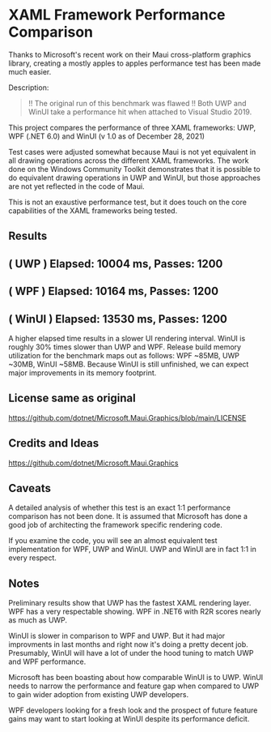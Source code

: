 # XAML Framework Performance Comparison

Thanks to Microsoft's recent work on their Maui cross-platform graphics library, creating a mostly apples to apples performance test has been made much easier.

Description: 

> !! The original run of this benchmark was flawed !!  Both UWP and WinUI take a performance hit when attached to Visual Studio 2019.

This project compares the performance of three XAML frameworks: UWP, WPF (.NET 6.0) and WinUI (v 1.0 as of December 28, 2021)

Test cases were adjusted somewhat because Maui is not yet equivalent in all drawing operations across the different XAML frameworks.  The work done on the Windows Community Toolkit demonstrates that it is possible to do equivalent drawing operations in UWP and WinUI, but those approaches are not yet reflected in the code of Maui.

This is not an exaustive performance test, but it does touch on the core capabilities of the XAML frameworks being tested.

## Results

## (  UWP  ) Elapsed: 10004 ms, Passes: 1200
## (  WPF  ) Elapsed: 10164 ms, Passes: 1200
## ( WinUI ) Elapsed: 13530 ms, Passes: 1200

A higher elapsed time results in a slower UI rendering interval.  WinUI is roughly 30% times slower than UWP and WPF.  Release build memory utilization for the benchmark maps out as follows: WPF ~85MB, UWP ~30MB, WinUI ~58MB.  Because WinUI is still unfinished, we can expect major improvements in its memory footprint.

## License same as original

https://github.com/dotnet/Microsoft.Maui.Graphics/blob/main/LICENSE

## Credits and Ideas

https://github.com/dotnet/Microsoft.Maui.Graphics

## Caveats

A detailed analysis of whether this test is an exact 1:1 performance comparison has not been done.  It is assumed that Microsoft has done a good job of architecting the framework specific rendering code.

If you examine the code, you will see an almost equivalent test implementation for WPF, UWP and WinUI.  UWP and WinUI are in fact 1:1 in every respect.

## Notes

Preliminary results show that UWP has the fastest XAML rendering layer.  WPF has a very respectable showing. WPF in .NET6 with R2R scores nearly as much as UWP.

WinUI is slower in comparison to WPF and UWP. But it had major improvments in last months and right now it's doing a pretty decent job.  Presumably, WinUI will have a lot of under the hood tuning to match UWP and WPF performance.

Microsoft has been boasting about how comparable WinUI is to UWP.  WinUI needs to narrow the performance and feature gap when compared to UWP to gain wider adoption from existing UWP developers.

WPF developers looking for a fresh look and the prospect of future feature gains may want to start looking at WinUI despite its performance deficit.
